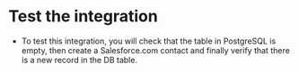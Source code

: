 # Test the integration

* To test this integration, you will check that the table in PostgreSQL is empty, then create a Salesforce.com contact and finally verify that there is a new record in the DB table.

